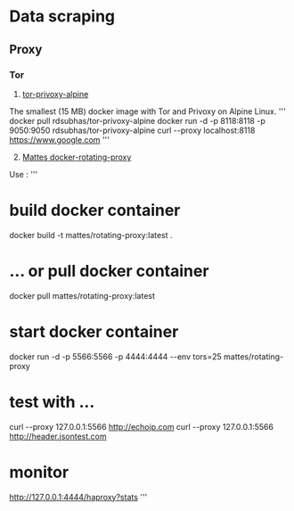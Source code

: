 # Data scraping

## Proxy

### Tor

1. [tor-privoxy-alpine](https://github.com/rdsubhas/docker-tor-privoxy-alpine)


The smallest (15 MB) docker image with Tor and Privoxy on Alpine Linux.
'''
docker pull rdsubhas/tor-privoxy-alpine
docker run -d -p 8118:8118 -p 9050:9050 rdsubhas/tor-privoxy-alpine
curl --proxy localhost:8118 https://www.google.com
'''

2. [Mattes docker-rotating-proxy](https://github.com/mattes/rotating-proxy)

Use :
'''
# build docker container
docker build -t mattes/rotating-proxy:latest .

# ... or pull docker container
docker pull mattes/rotating-proxy:latest

# start docker container
docker run -d -p 5566:5566 -p 4444:4444 --env tors=25 mattes/rotating-proxy

# test with ...
curl --proxy 127.0.0.1:5566 http://echoip.com
curl --proxy 127.0.0.1:5566 http://header.jsontest.com

# monitor
http://127.0.0.1:4444/haproxy?stats
'''
